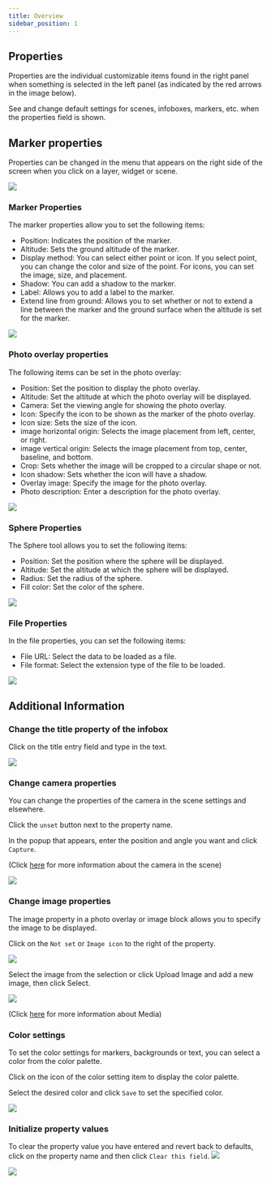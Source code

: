 ```yaml
---
title: Overview
sidebar_position: 1
---
```


## Properties

Properties are the individual customizable items found in the right panel when something is selected in the left panel (as indicated by the red arrows in the image below).

See and change default settings for scenes, infoboxes, markers, etc. when the properties field is shown.

## Marker properties

Properties can be changed in the menu that appears on the right side of the screen when you click on a layer, widget or scene.

![](./img/2_001_en.png)


### Marker Properties

The marker properties allow you to set the following items:

- Position: Indicates the position of the marker.
- Altitude: Sets the ground altitude of the marker.
- Display method: You can select either point or icon. If you select point, you can change the color and size of the point. For icons, you can set the image, size, and placement.
- Shadow: You can add a shadow to the marker.
- Label: Allows you to add a label to the marker.
- Extend line from ground: Allows you to set whether or not to extend a line between the marker and the ground surface when the altitude is set for the marker.

![](./img/2_002.png)

### Photo overlay properties

The following items can be set in the photo overlay:

- Position: Set the position to display the photo overlay.
- Altitude: Set the altitude at which the photo overlay will be displayed.
- Camera: Set the viewing angle for showing the photo overlay.
- Icon: Specify the icon to be shown as the marker of the photo overlay.
- Icon size: Sets the size of the icon.
- image horizontal origin: Selects the image placement from left, center, or right.
- image vertical origin: Selects the image placement from top, center, baseline, and bottom.
- Crop: Sets whether the image will be cropped to a circular shape or not.
- Icon shadow: Sets whether the icon will have a shadow.
- Overlay image: Specify the image for the photo overlay.
- Photo description: Enter a description for the photo overlay.

![](./img/2_003.png)

### Sphere Properties

The Sphere tool allows you to set the following items:

- Position: Set the position where the sphere will be displayed.
- Altitude: Set the altitude at which the sphere will be displayed.
- Radius: Set the radius of the sphere.
- Fill color: Set the color of the sphere.

![](./img/2_004.png)

### File Properties

In the file properties, you can set the following items:

- File URL: Select the data to be loaded as a file.
- File format: Select the extension type of the file to be loaded.

![](./img/2_005.png)

## Additional Information

### Change the title property of the infobox

Click on the title entry field and type in the text.

![](./img/2_006.png)


### Change camera properties

You can change the properties of the camera in the scene settings and elsewhere.

Click the `unset` button next to the property name.

In the popup that appears, enter the position and angle you want and click `Capture`.

(Click [here]( /user-manual/1.0/scene/set-up-scene-group-properties) for more information about the camera in the scene)


![](./img/2_007.png)

### Change image properties

The image property in a photo overlay or image block allows you to specify the image to be displayed.

Click on the `Not set` or `Image icon` to the right of the property.

![](./img/2_008.png)

Select the image from the selection or click Upload Image and add a new image, then click Select.

![](./img/2_009.png)

(Click [here](../asset/upload-a-new-asset) for more information about Media)

### Color settings

To set the color settings for markers, backgrounds or text, you can select a color from the color palette.

Click on the icon of the color setting item to display the color palette.

Select the desired color and click `Save` to set the specified color.

![](./img/2_010.png)

### Initialize property values

To clear the property value you have entered and revert back to defaults, click on the property name and then click `Clear this field`.
![](./img/3_001_en.png)


![](./img/3_002.png)